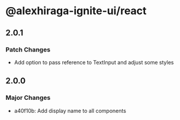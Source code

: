 # @alexhiraga-ignite-ui/react

## 2.0.1

### Patch Changes

- Add option to pass reference to TextInput and adjust some styles

## 2.0.0

### Major Changes

- a40f10b: Add display name to all components
